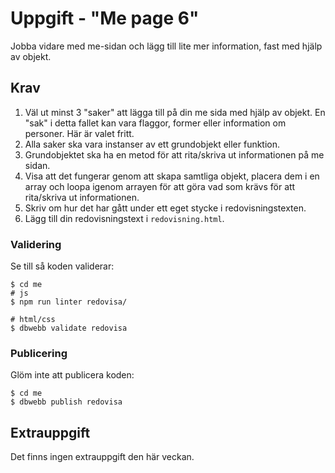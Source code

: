 Uppgift - "Me page 6"
==================================

Jobba vidare med me-sidan och lägg till lite mer information, fast med hjälp av objekt.


Krav
-----------------------

1. Väl ut minst 3 "saker" att lägga till på din me sida med hjälp av objekt. En "sak" i detta fallet kan vara flaggor, former eller information om personer. Här är valet fritt.
1. Alla saker ska vara instanser av ett grundobjekt eller funktion.
1. Grundobjektet ska ha en metod för att rita/skriva ut informationen på me sidan.
1. Visa att det fungerar genom att skapa samtliga objekt, placera dem i en array och loopa igenom arrayen för att göra vad som krävs för att rita/skriva ut informationen.
1. Skriv om hur det har gått under ett eget stycke i redovisningstexten.
1. Lägg till din redovisningstext i `redovisning.html`.



### Validering

Se till så koden validerar:

```console
$ cd me
# js
$ npm run linter redovisa/

# html/css
$ dbwebb validate redovisa
```

### Publicering

Glöm inte att publicera koden:

```console
$ cd me
$ dbwebb publish redovisa
```



Extrauppgift
-----------------------

Det finns ingen extrauppgift den här veckan.
